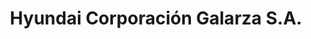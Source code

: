 ---
title: "Hyundai Corporación Galarza S.A."
url: /la-aurora/hyundai-corporacion-galarza-s-a/
shop: Autohaus
---